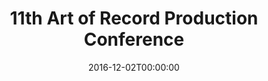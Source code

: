 ---
acronym: ARP 2016
date: '2016-12-02T00:00:00'
ext_url: http://www.artofrecordproduction.com/
location: Aalborg, Denmark
submission_date: '2016-05-01T00:00:00'
title: 11th Art of Record Production Conference
---
